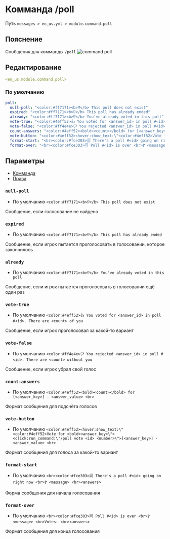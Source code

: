 # Комманда /poll
Путь `messages > en_us.yml > module.command.poll`

## Пояснение
Сообщения для комманды `/poll`
![command poll](/commandpoll.png)

## Редактирование
```yaml
<en_us.module.command.poll>
```

### По умолчанию
```yaml
poll:
  null-poll: "<color:#ff7171><b>⁉</b> This poll does not exist"
  expired: "<color:#ff7171><b>⁉</b> This poll has already ended"
  already: "<color:#ff7171><b>⁉</b> You've already voted in this poll"
  vote-true: "<color:#4eff52>👍 You voted for <answer_id> in poll #<id>. There are <count> of you"
  vote-false: "<color:#ff4e4e>🖓 You rejected <answer_id> in poll #<id>. There are <count> without you"
  count-answers: "<color:#4eff52><bold><count></bold> for [<answer_key>] - <answer_value> <br>"
  vote-button: "<color:#4eff52><hover:show_text:\"<color:#4eff52>Vote for <bold><answer_key>\"><click:run_command:\"/poll vote <id> <number>\">[<answer_key>] - <answer_value> <br>"
  format-start: "<br><color:#fce303>🗐 There's a poll #<id> going on right now <br>❓ <message> <br><answers>"
  format-over: "<br><color:#fce303>🗐 Poll #<id> is over <br>❓ <message> <br>Votes: <br><answers>"
```

## Параметры

- [Комманда](/en/commands/module/command/poll/)
- [Права](/en/permissions/module/command/poll/)

### `null-poll`
- По умолчанию `<color:#ff7171><b>⁉</b> This poll does not exist`

Сообщение, если голосование не найдено

### `expired`
- По умолчанию `<color:#ff7171><b>⁉</b> This poll has already ended`

Сообщение, если игрок пытается проголосовать в голосовании, которое закончилось

### `already`
- По умолчанию `<color:#ff7171><b>⁉</b> You've already voted in this poll`

Сообщение, если игрок пытается проголосовать в голосовании ещё один раз

### `vote-true`
- По умолчанию `<color:#4eff52>👍 You voted for <answer_id> in poll #<id>. There are <count> of you`

Сообщение, если игрок проголосовал за какой-то вариант

### `vote-false`
- По умолчанию `<color:#ff4e4e>🖓 You rejected <answer_id> in poll #<id>. There are <count> without you`

Сообщение, если игрок убрал свой голос

### `count-answers`
- По умолчанию `<color:#4eff52><bold><count></bold> for [<answer_key>] - <answer_value> <br>`

Формат сообщения для подсчёта голосов

### `vote-button`
- По умолчанию `<color:#4eff52><hover:show_text:\"<color:#4eff52>Vote for <bold><answer_key>\"><click:run_command:\"/poll vote <id> <number>\">[<answer_key>] - <answer_value> <br>`

Формат сообщения для голоса за какой-то вариант

### `format-start`
- По умолчанию `<br><color:#fce303>🗐 There's a poll #<id> going on right now <br>❓ <message> <br><answers>`

Форма сообщения для начала голосования

### `format-over`
- По умолчанию `<br><color:#fce303>🗐 Poll #<id> is over <br>❓ <message> <br>Votes: <br><answers>`

Формат сообщения для конца голосования


